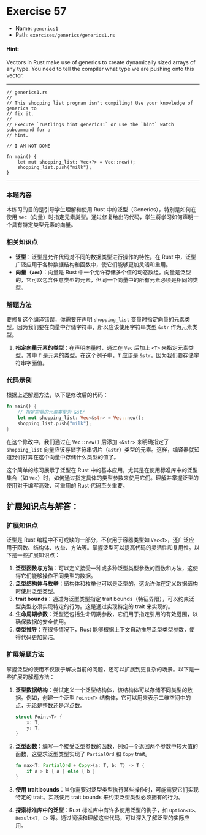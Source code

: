 # Exercise 57

- Name: ```generics1```
- Path: ```exercises/generics/generics1.rs```
#### Hint: 

Vectors in Rust make use of generics to create dynamically sized arrays of any type.
You need to tell the compiler what type we are pushing onto this vector.


---



```rust,editable
// generics1.rs
//
// This shopping list program isn't compiling! Use your knowledge of generics to
// fix it.
//
// Execute `rustlings hint generics1` or use the `hint` watch subcommand for a
// hint.

// I AM NOT DONE

fn main() {
    let mut shopping_list: Vec<?> = Vec::new();
    shopping_list.push("milk");
}

```

---

### 本题内容

本练习的目的是引导学生理解和使用 Rust 中的泛型（Generics），特别是如何在使用 `Vec`（向量）时指定元素类型。通过修复给出的代码，学生将学习如何声明一个具有特定类型元素的向量。

### 相关知识点

- **泛型**：泛型是允许代码对不同的数据类型进行操作的特性。在 Rust 中，泛型广泛应用于各种数据结构和函数中，使它们能够更加灵活和重用。
- **向量（`Vec`）**：向量是 Rust 中一个允许存储多个值的动态数组。向量是泛型的，它可以包含任意类型的元素，但同一个向量中的所有元素必须是相同的类型。

### 解题方法

要修复这个编译错误，你需要在声明 `shopping_list` 变量时指定向量的元素类型。因为我们要在向量中存储字符串，所以应该使用字符串类型 `&str` 作为元素类型。

1. **指定向量元素的类型**：在声明向量时，通过在 `Vec` 后加上 `<T>` 来指定元素类型，其中 `T` 是元素的类型。在这个例子中，`T` 应该是 `&str`，因为我们要存储字符串字面值。

### 代码示例

根据上述解题方法，以下是修改后的代码：

```rust
fn main() {
    // 指定向量的元素类型为 &str
    let mut shopping_list: Vec<&str> = Vec::new();
    shopping_list.push("milk");
}
```

在这个修改中，我们通过在 `Vec::new()` 后添加 `<&str>` 来明确指定了 `shopping_list` 向量应该存储字符串切片（`&str`）类型的元素。这样，编译器就知道我们打算在这个向量中存储什么类型的值了。

这个简单的练习展示了泛型在 Rust 中的基本应用，尤其是在使用标准库中的泛型集合（如 `Vec`）时，如何通过指定具体的类型参数来使用它们。理解并掌握泛型的使用对于编写高效、可重用的 Rust 代码至关重要。

## 扩展知识点与解答：

### 扩展知识点

泛型是 Rust 编程中不可或缺的一部分，不仅用于容器类型如 `Vec<T>`，还广泛应用于函数、结构体、枚举、方法等。掌握泛型可以提高代码的灵活性和复用性。以下是一些扩展知识点：

1. **泛型函数与方法**：可以定义接受一种或多种泛型类型参数的函数和方法，这使得它们能够操作不同类型的数据。
2. **泛型结构体与枚举**：结构体和枚举也可以是泛型的，这允许你在定义数据结构时使用泛型类型。
3. **trait bounds**：通过为泛型类型指定 trait bounds（特征界限），可以约束泛型类型必须实现特定的行为。这是通过实现特定的 trait 来实现的。
4. **生命周期参数**：泛型还包括生命周期参数，它们用于指定引用的有效范围，以确保数据的安全使用。
5. **类型推导**：在很多情况下，Rust 能够根据上下文自动推导泛型类型参数，使得代码更加简洁。

### 扩展解题方法

掌握泛型的使用不仅限于解决当前的问题，还可以扩展到更复杂的场景。以下是一些扩展的解题方法：

1. **泛型数据结构**：尝试定义一个泛型结构体，该结构体可以存储不同类型的数据。例如，创建一个泛型 `Point<T>` 结构体，它可以用来表示二维空间中的点，无论是整数还是浮点数。

   ```rust
   struct Point<T> {
       x: T,
       y: T,
   }
   ```

2. **泛型函数**：编写一个接受泛型参数的函数，例如一个返回两个参数中较大值的函数，这要求泛型类型实现了 `PartialOrd` 和 `Copy` trait。

   ```rust
   fn max<T: PartialOrd + Copy>(a: T, b: T) -> T {
       if a > b { a } else { b }
   }
   ```

3. **使用 trait bounds**：当你需要对泛型类型执行某些操作时，可能需要它们实现特定的 trait。实践使用 trait bounds 来约束泛型类型必须拥有的行为。

4. **探索标准库中的泛型**：Rust 标准库中有许多使用泛型的例子，如 `Option<T>`、`Result<T, E>` 等。通过阅读和理解这些代码，可以深入了解泛型的实际应用。
